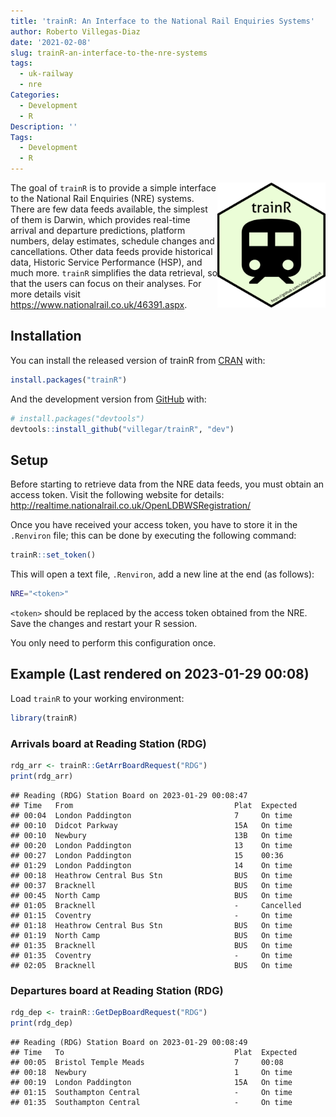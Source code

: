 ```yaml
---
title: 'trainR: An Interface to the National Rail Enquiries Systems'
author: Roberto Villegas-Diaz
date: '2021-02-08'
slug: trainR-an-interface-to-the-nre-systems
tags:
  - uk-railway
  - nre
Categories:
  - Development
  - R
Description: ''
Tags:
  - Development
  - R
---
```


<img src="https://raw.githubusercontent.com/villegar/trainR/main/inst/images/logo.png" alt="logo" align="right" height=200px/>

The goal of `trainR` is to provide a simple interface to the 
National Rail Enquiries (NRE) systems. There are few data feeds 
available, the simplest of them is Darwin, which provides real-time 
arrival and departure predictions, platform numbers, delay estimates, 
schedule changes and cancellations. Other data feeds provide historical 
data, Historic Service Performance (HSP), and much more. `trainR` 
simplifies the data retrieval, so that the users can focus on their 
analyses. For more details visit 
https://www.nationalrail.co.uk/46391.aspx.

## Installation

You can install the released version of trainR from [CRAN](https://CRAN.R-project.org) with:

``` r
install.packages("trainR")
```

And the development version from [GitHub](https://github.com/) with:

``` r
# install.packages("devtools")
devtools::install_github("villegar/trainR", "dev")
```

## Setup
Before starting to retrieve data from the NRE data feeds, you must obtain an access token. 
Visit the following website for details: http://realtime.nationalrail.co.uk/OpenLDBWSRegistration/

Once you have received your access token, you have to store it in the `.Renviron` file; this can be 
done by executing the following command:


```r
trainR::set_token()
```

This will open a text file, `.Renviron`, add a new line at the end (as follows):

```bash
NRE="<token>"
```

`<token>` should be replaced by the access token obtained from the NRE. Save the changes and restart 
your R session.

You only need to perform this configuration once.

## Example (Last rendered on 2023-01-29 00:08)

Load `trainR` to your working environment:

```r
library(trainR)
```

### Arrivals board at Reading Station (RDG)


```r
rdg_arr <- trainR::GetArrBoardRequest("RDG")
print(rdg_arr)
```

```
## Reading (RDG) Station Board on 2023-01-29 00:08:47
## Time   From                                    Plat  Expected
## 00:04  London Paddington                       7     On time
## 00:10  Didcot Parkway                          15A   On time
## 00:10  Newbury                                 13B   On time
## 00:20  London Paddington                       13    On time
## 00:27  London Paddington                       15    00:36
## 01:29  London Paddington                       14    On time
## 00:18  Heathrow Central Bus Stn                BUS   On time
## 00:37  Bracknell                               BUS   On time
## 00:45  North Camp                              BUS   On time
## 01:05  Bracknell                               -     Cancelled
## 01:15  Coventry                                -     On time
## 01:18  Heathrow Central Bus Stn                BUS   On time
## 01:19  North Camp                              BUS   On time
## 01:35  Bracknell                               BUS   On time
## 01:35  Coventry                                -     On time
## 02:05  Bracknell                               BUS   On time
```

### Departures board at Reading Station (RDG)


```r
rdg_dep <- trainR::GetDepBoardRequest("RDG")
print(rdg_dep)
```

```
## Reading (RDG) Station Board on 2023-01-29 00:08:49
## Time   To                                      Plat  Expected
## 00:05  Bristol Temple Meads                    7     00:08
## 00:18  Newbury                                 1     On time
## 00:19  London Paddington                       15A   On time
## 01:15  Southampton Central                     -     On time
## 01:35  Southampton Central                     -     On time
```
